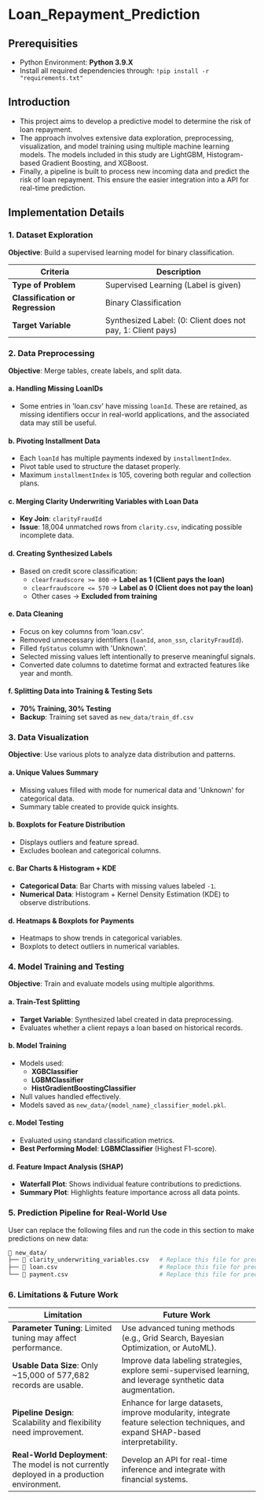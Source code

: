 # Loan_Repayment_Prediction

## Prerequisities 
* Python Environment: **Python 3.9.X**
* Install all required dependencies through: ``` !pip install -r "requirements.txt" ```

## Introduction
* This project aims to develop a predictive model to determine the risk of loan repayment.
* The approach involves extensive data exploration, preprocessing, visualization, and model training using multiple machine learning models. The models included in this study are LightGBM, Histogram-based Gradient Boosting, and XGBoost.
* Finally, a pipeline is built to process new incoming data and predict the risk of loan repayment. This ensure the easier integration into a API for real-time prediction.

## Implementation Details

### 1. Dataset Exploration
**Objective**: Build a supervised learning model for binary classification.

| Criteria | Description |
|----------|------------|
| **Type of Problem** | Supervised Learning (Label is given) |
| **Classification or Regression** | Binary Classification |
| **Target Variable** | Synthesized Label: (0: Client does not pay, 1: Client pays) |

### 2. Data Preprocessing
**Objective**: Merge tables, create labels, and split data.

#### **a. Handling Missing LoanIDs**
- Some entries in 'loan.csv' have missing `loanId`. These are retained, as missing identifiers occur in real-world applications, and the associated data may still be useful.

#### **b. Pivoting Installment Data**
- Each `loanId` has multiple payments indexed by `installmentIndex`.
- Pivot table used to structure the dataset properly.
- Maximum `installmentIndex` is 105, covering both regular and collection plans.

#### **c. Merging Clarity Underwriting Variables with Loan Data**
- **Key Join**: `clarityFraudId`
- **Issue**: 18,004 unmatched rows from `clarity.csv`, indicating possible incomplete data.

#### **d. Creating Synthesized Labels**
- Based on credit score classification:
  - `clearfraudscore >= 800` → **Label as 1 (Client pays the loan)**
  - `clearfraudscore <= 570` → **Label as 0 (Client does not pay the loan)**
  - Other cases → **Excluded from training**

#### **e. Data Cleaning**
- Focus on key columns from 'loan.csv'.
- Removed unnecessary identifiers (`loanId`, `anon_ssn`, `clarityFraudId`).
- Filled `fpStatus` column with 'Unknown'.
- Selected missing values left intentionally to preserve meaningful signals.
- Converted date columns to datetime format and extracted features like year and month.

#### **f. Splitting Data into Training & Testing Sets**
- **70% Training, 30% Testing**
- **Backup**: Training set saved as `new_data/train_df.csv`

### 3. Data Visualization
**Objective**: Use various plots to analyze data distribution and patterns.

#### **a. Unique Values Summary**
- Missing values filled with mode for numerical data and 'Unknown' for categorical data.
- Summary table created to provide quick insights.

#### **b. Boxplots for Feature Distribution**
- Displays outliers and feature spread.
- Excludes boolean and categorical columns.

#### **c. Bar Charts & Histogram + KDE**
- **Categorical Data**: Bar Charts with missing values labeled `-1`.
- **Numerical Data**: Histogram + Kernel Density Estimation (KDE) to observe distributions.

#### **d. Heatmaps & Boxplots for Payments**
- Heatmaps to show trends in categorical variables.
- Boxplots to detect outliers in numerical variables.

### 4. Model Training and Testing
**Objective**: Train and evaluate models using multiple algorithms.

#### **a. Train-Test Splitting**
- **Target Variable**: Synthesized label created in data preprocessing.
- Evaluates whether a client repays a loan based on historical records.

#### **b. Model Training**
- Models used:
  - **XGBClassifier**
  - **LGBMClassifier**
  - **HistGradientBoostingClassifier**
- Null values handled effectively.
- Models saved as `new_data/{model_name}_classifier_model.pkl`.

#### **c. Model Testing**
- Evaluated using standard classification metrics.
- **Best Performing Model**: **LGBMClassifier** (Highest F1-score).

#### **d. Feature Impact Analysis (SHAP)**
- **Waterfall Plot**: Shows individual feature contributions to predictions.
- **Summary Plot**: Highlights feature importance across all data points.

### 5. Prediction Pipeline for Real-World Use
User can replace the following files and run the code in this section to make predictions on new data:

```bash
📂 new_data/
├── 📄 clarity_underwriting_variables.csv   # Replace this file for predictions
├── 📄 loan.csv                             # Replace this file for predictions
└── 📄 payment.csv                          # Replace this file for predictions
```


### 6. Limitations & Future Work
| Limitation | Future Work |
|------------|------------|
| **Parameter Tuning**: Limited tuning may affect performance. | Use advanced tuning methods (e.g., Grid Search, Bayesian Optimization, or AutoML). |
| **Usable Data Size**: Only ~15,000 of 577,682 records are usable. | Improve data labeling strategies, explore semi-supervised learning, and leverage synthetic data augmentation. |
| **Pipeline Design**: Scalability and flexibility need improvement. | Enhance for large datasets, improve modularity, integrate feature selection techniques, and expand SHAP-based interpretability. |
| **Real-World Deployment**: The model is not currently deployed in a production environment. | Develop an API for real-time inference and integrate with financial systems. |


